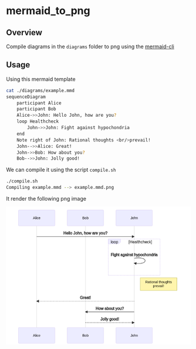 # mermaid_to_png

## Overview

Compile diagrams in the `diagrams` folder to png using the [mermaid-cli](https://github.com/mermaid-js/mermaid-cli)


## Usage

Using this mermaid template

```bash
cat ./diagrams/example.mmd
sequenceDiagram
    participant Alice
    participant Bob
    Alice->>John: Hello John, how are you?
    loop Healthcheck
        John->>John: Fight against hypochondria
    end
    Note right of John: Rational thoughts <br/>prevail!
    John-->>Alice: Great!
    John->>Bob: How about you?
    Bob-->>John: Jolly good!
```

We can compile it using the script `compile.sh`

```bash
./compile.sh
Compiling example.mmd --> example.mmd.png
```

It render the following png image

![mermaid_png](./dest/example.mmd.png)

